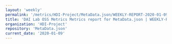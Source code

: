 ```yaml
---
layout: 'weekly'
permalink: '/metrics/HDI-Project/MetaData.json/WEEKLY-REPORT-2020-01-09'
title: 'DAI Lab OSS Metrics Metrics report for MetaData.json | WEEKLY-REPORT-2020-01-09'
organization: 'HDI-Project'
repository: 'MetaData.json'
current_date: '2020-01-09'
---
```

